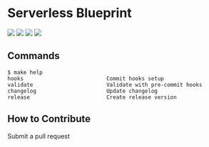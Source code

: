 # Serverless Blueprint

[![](https://img.shields.io/github/license/ik-serverless/serverless-blueprint)](https://github.com/terraform-module/terraform-aws-lambda)
![](https://img.shields.io/github/v/tag/ik-serverless/serverless-blueprint)
[![](https://img.shields.io/github/languages/code-size/ik-serverless/serverless-blueprint)](https://github.com/ik-serverless/serverless-blueprint)
[![](https://img.shields.io/github/repo-size/ik-serverless/serverless-blueprint)](https://github.com/ik-serverless/serverless-blueprint)


## Commands

<!-- START makefile-doc -->
```
$ make help 
hooks                          Commit hooks setup
validate                       Validate with pre-commit hooks
changelog                      Update changelog
release                        Create release version 
```
<!-- END makefile-doc -->

## How to Contribute

Submit a pull request